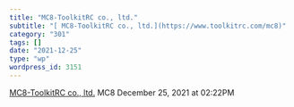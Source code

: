 ```yaml
---
title: "MC8-ToolkitRC co., ltd."
subtitle: "[ MC8-ToolkitRC co., ltd.](https://www.toolkitrc.com/mc8)"
category: "301"
tags: []
date: "2021-12-25"
type: "wp"
wordpress_id: 3151
---
```

[ MC8-ToolkitRC co., ltd.](https://www.toolkitrc.com/mc8)
 MC8
December 25, 2021 at 02:22PM